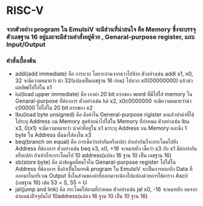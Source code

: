 # RISC-V 
### จากตัวอย่าง program ใน EmulsiV จะมีส่วนที่น่าสนใจ คือ Memory ซึ่งจะบรรจุตัวเลขฐาน 16 อยู่และจะมีส่วนคำสั่งอยู่ด้วย , Genaral-purpose register, แถบ Input/Output
### คำสั่งเบื้องต้น
- addi(add immediate) คือ การบวก โดยจะอ่านจากขวาไปซ้าย ตัวอย่างเช่น addi x1, x0, 32 จะมีความหมายว่า นำ 32(แปลงเป็นเลขฐาน 16 ก่อน) ไปบวก x0(00000000) แล้วนำผลลัพธ์ไปใส่ใน x1
- lui(load upper immediate) คือ เอาค่า 20 bit แรกของ word ที่มีไปใส่ memory ใน Genaral-purpose ที่ต้องการ ตัวอย่างเช่น lui x2, x0c0000000 จะมีความหมายว่านำ c00000 ไปใส่ใน 20 bit แรกของ x2
- lbu(load byte unsigned) คือ ดึงค่าใน General-purpose rigister มาแล้วทำค่าที่ได้ไประบุ Address บน Memory สุดท้ายนำไปใส่ใน Memory ที่กำหนด ตัวอย่างเช่น lbu x3, 0(x1) 
จะมีความหมายว่า นำค่าที่อยู่ใน x1  มาระบุ Address บน Memory และดึง 1 byte ใน Address นั้นมาใส่ลงใน x3
- beq(branch on equal) คือ การเช็คว่าเท่ากันหรือเปล่า ถ้าเท่ากันก็จะกระโดดไปยัง Address ที่ต้องการ ตัวอย่างเช่น beq x3, x0, +16 จะหมายถึง เช็คว่า x3 กับ x1 มีค่าเท่ากันหรือเปล่า ถ้าเท่าก็จะกระโดดไป 10 address(แปลง 16 ฐาน 10 เป็น เลขฐาน 16)
- sb(store byte) คือ นำข้อมูลที่สนใจใน Genaral-purpose register ไปใส่ใน Address ที่ต้องการ ซึ่งถ้าเป็นในกรณี program ใน EmulsiV จะเป็นการบอกถึง Data ที่ออกมาในบริเวณ Output ซึ่งในส่วนของค่าที่ออกมาจะต้องไปแปลงด้วยการใช้ตาราง Ascii (เลขฐาน 16)  เช่น 53 = S, 55 = U 
- jal(jump and link) คือ กระโดดไปตามที่กำหนด ตัวอย่างเช่น jal x0, -16 จะหมายถึง ลดจากตำแหน่งปัจจุบันไป 10address(แปลง 16 ฐาน 10 เป็น 10 ฐาน 16)
